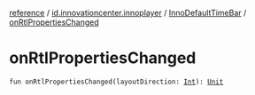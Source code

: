 [reference](../../index.md) / [id.innovationcenter.innoplayer](../index.md) / [InnoDefaultTimeBar](index.md) / [onRtlPropertiesChanged](./on-rtl-properties-changed.md)

# onRtlPropertiesChanged

`fun onRtlPropertiesChanged(layoutDirection: `[`Int`](https://kotlinlang.org/api/latest/jvm/stdlib/kotlin/-int/index.html)`): `[`Unit`](https://kotlinlang.org/api/latest/jvm/stdlib/kotlin/-unit/index.html)